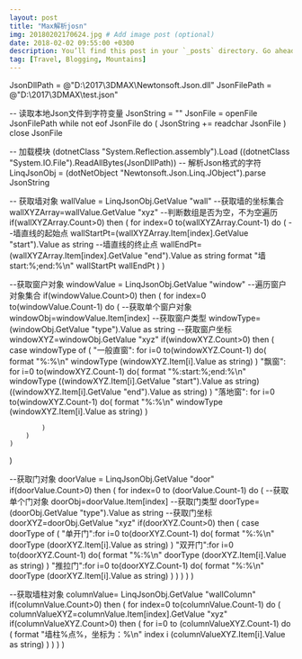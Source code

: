 ```yaml
---
layout: post
title: "Max解析josn"
img: 20180202170624.jpg # Add image post (optional)
date: 2018-02-02 09:55:00 +0300
description: You’ll find this post in your `_posts` directory. Go ahead and edit it and re-build the site to see your changes. # Add post description (optional)
tag: [Travel, Blogging, Mountains]
---
```

JsonDllPath = @"D:\2017\3DMAX\Newtonsoft.Json.dll"
JsonFilePath = @"D:\2017\3DMAX\test.json"

-- 读取本地Json文件到字符变量
JsonString = ""
JsonFile = openFile JsonFilePath
while not eof JsonFile do
(
	JsonString += readchar JsonFile
)
close JsonFile


-- 加载模块
(dotnetClass "System.Reflection.assembly").Load ((dotnetClass "System.IO.File").ReadAllBytes(JsonDllPath))
-- 解析Json格式的字符
LinqJsonObj = (dotNetObject "Newtonsoft.Json.Linq.JObject").parse JsonString

-- 获取墙对象
wallValue = LinqJsonObj.GetValue "wall"
--获取墙的坐标集合
wallXYZArray=wallValue.GetValue "xyz"
--判断数组是否为空，不为空遍历
if(wallXYZArray.Count>0) then
(
  for index=0 to(wallXYZArray.Count-1) do
  (
	  --墙直线的起始点
	  wallStartPt=(wallXYZArray.Item[index].GetValue "start").Value as string
	  --墙直线的终止点
	  wallEndPt=(wallXYZArray.Item[index].GetValue "end").Value as string
	  format "墙start:%;end:%\n" wallStartPt wallEndPt
  )
)

--获取窗户对象
windowValue = LinqJsonObj.GetValue "window"
--遍历窗户对象集合
if(windowValue.Count>0) then
(
	for index=0 to(windowValue.Count-1) do
	(
		--获取单个窗户对象
		windowObj=windowValue.Item[index]
		--获取窗户类型
		windowType=(windowObj.GetValue "type").Value  as string
		--获取窗户坐标
		windowXYZ=windowObj.GetValue "xyz"
		if(windowXYZ.Count>0) then
		(
			case windowType of
			(
				"一般直窗": for i=0 to(windowXYZ.Count-1) do( format "%:%\n" windowType  (windowXYZ.Item[i].Value as string)   )
				"飘窗": for i=0 to(windowXYZ.Count-1) do( format "%:start:%;end:%\n" windowType ((windowXYZ.Item[i].GetValue "start").Value as string)  ((windowXYZ.Item[i].GetValue "end").Value as string)  )
				"落地窗": for i=0 to(windowXYZ.Count-1) do( format "%:%\n" windowType  (windowXYZ.Item[i].Value as string)   )
			
			)
		)
	)
)

--获取门对象
doorValue = LinqJsonObj.GetValue "door"
if(doorValue.Count>0) then
(
	for index=0 to (doorValue.Count-1) do
	(
		--获取单个门对象
		doorObj=doorValue.Item[index]
		--获取门类型
		doorType=(doorObj.GetValue "type").Value  as string
		--获取门坐标
		doorXYZ=doorObj.GetValue "xyz"
		if(doorXYZ.Count>0) then
		(
			case doorType of
			(
				"单开门":for i=0 to(doorXYZ.Count-1) do( format "%:%\n" doorType  (doorXYZ.Item[i].Value as string) )
				"双开门":for i=0 to(doorXYZ.Count-1) do( format "%:%\n" doorType  (doorXYZ.Item[i].Value as string) )
				"推拉门":for i=0 to(doorXYZ.Count-1) do( format "%:%\n" doorType  (doorXYZ.Item[i].Value as string) )
			)
		)
	)
)

--获取墙柱对象
columnValue= LinqJsonObj.GetValue "wallColumn"
if(columnValue.Count>0) then
(
	for index=0 to(columnValue.Count-1) do
	(
		columnValueXYZ=columnValue.Item[index].GetValue "xyz"
		if(columnValueXYZ.Count>0) then
		(
			for i=0 to (columnValueXYZ.Count-1) do
			(
				format "墙柱%点%，坐标为：%\n" index i (columnValueXYZ.Item[i].Value as string)
			)
		)
	)
)




















